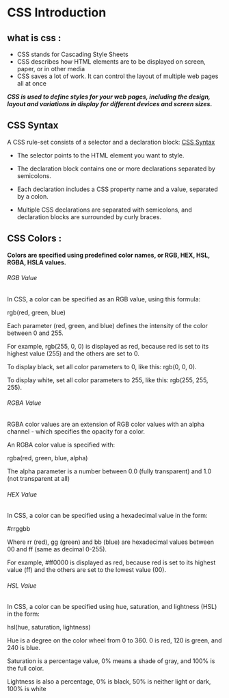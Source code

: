 # CSS Introduction


## what is css :

+ CSS stands for Cascading Style Sheets
+ CSS describes how HTML elements are to be displayed on screen, paper, or in other media
+ CSS saves a lot of work. It can control the layout of multiple web pages all at once

__*CSS is used to define styles for your web pages, including the design, layout and variations in display for different devices and screen sizes.*__

## CSS Syntax
A CSS rule-set consists of a selector and a declaration block:
[CSS Syntax](https://www.w3schools.com/css/selector.gif)

* The selector points to the HTML element you want to style.

* The declaration block contains one or more declarations separated by semicolons.

* Each declaration includes a CSS property name and a value, separated by a colon.

* Multiple CSS declarations are separated with semicolons, and declaration blocks are surrounded by curly braces.



## CSS Colors :

**Colors are specified using predefined color names, or RGB, HEX, HSL, RGBA, HSLA values.**

###### RGB Value

In CSS, a color can be specified as an RGB value, using this formula:

rgb(red, green, blue)

Each parameter (red, green, and blue) defines the intensity of the color between 0 and 255.

For example, rgb(255, 0, 0) is displayed as red, because red is set to its highest value (255) and the others are set to 0.

To display black, set all color parameters to 0, like this: rgb(0, 0, 0).

To display white, set all color parameters to 255, like this: rgb(255, 255, 255).

###### RGBA Value

RGBA color values are an extension of RGB color values with an alpha channel - which specifies the opacity for a color.

An RGBA color value is specified with:

rgba(red, green, blue, alpha)

The alpha parameter is a number between 0.0 (fully transparent) and 1.0 (not transparent at all)

###### HEX Value

In CSS, a color can be specified using a hexadecimal value in the form:

#rrggbb

Where rr (red), gg (green) and bb (blue) are hexadecimal values between 00 and ff (same as decimal 0-255).

For example, #ff0000 is displayed as red, because red is set to its highest value (ff) and the others are set to the lowest value (00).

###### HSL Value

In CSS, a color can be specified using hue, saturation, and lightness (HSL) in the form:

hsl(hue, saturation, lightness)

Hue is a degree on the color wheel from 0 to 360. 0 is red, 120 is green, and 240 is blue.

Saturation is a percentage value, 0% means a shade of gray, and 100% is the full color.

Lightness is also a percentage, 0% is black, 50% is neither light or dark, 100% is white

